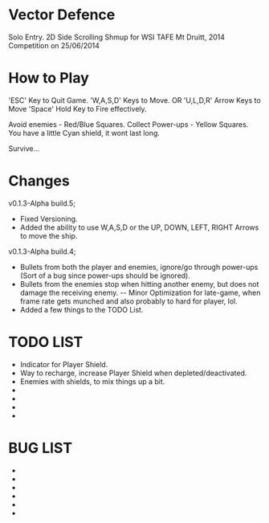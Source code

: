Vector Defence
====

Solo Entry.
2D Side Scrolling Shmup for WSI TAFE Mt Druitt, 2014 Competition on 25/06/2014


How to Play
==================

'ESC'		Key to Quit Game.
'W,A,S,D' 	Keys to Move.
		OR
'U,L,D,R'	Arrow Keys to Move
'Space' 	Hold Key to Fire effectively.

Avoid enemies - Red/Blue Squares.
Collect Power-ups - Yellow Squares.
You have a little Cyan shield, it wont last long.

Survive...


Changes
==================
v0.1.3-Alpha build.5;
 - Fixed Versioning.
 - Added the ability to use W,A,S,D or the UP, DOWN, LEFT, RIGHT Arrows to move the ship.

v0.1.3-Alpha build.4;
 - Bullets from both the player and enemies, ignore/go through power-ups (Sort of a bug since power-ups should be ignored).
 - Bullets from the enemies stop when hitting another enemy, but does not damage the receiving enemy.
 -- Minor Optimization for late-game, when frame rate gets munched and also probably to hard for player, lol.
 - Added a few things to the TODO List.

TODO LIST
==================
 - Indicator for Player Shield.
 - Way to recharge, increase Player Shield when depleted/deactivated.
 - Enemies with shields, to mix things up a bit.
 -  
 - 
 - 
 - 
 
 
 BUG LIST
 ==================
 - 
 - 
 - 
 - 
 - 
 - 